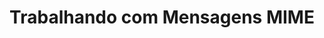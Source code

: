 ---
title: "Trabalhando com Mensagens MIME"
url: /pt/python-net/trabalhando-com-mensagens-mime/
weight: 10
type: docs
---